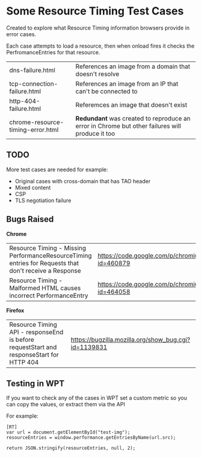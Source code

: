 # Some Resource Timing Test Cases

Created to explore what Resource Timing information browsers provide in error cases. 

Each case attempts to load a resource, then when onload fires it checks the PerfromanceEntries for that resource.

| | |
|-----|-----|
| dns-failure.html | References an image from a domain that doesn't resolve |
| tcp-connection-failure.html | References an image from an IP that can't be connected to |
| http-404-failure.html | Referemces an image that doesn't exist |
| chrome-resource-timing-error.html | **Redundant** was created to reproduce an error in Chrome but other failures will produce it too |

## TODO

More test cases are needed for example:

- Original cases with cross-domain that has TAO header
- Mixed content
- CSP
- TLS negotiation failure

## Bugs Raised

**Chrome**

| | |
|-----|-----|
| Resource Timing - Missing PerformanceResourceTiming entries for Requests that don't receive a Response | https://code.google.com/p/chromium/issues/detail?id=460879 |
| Resource Timing - Malformed HTML causes incorrect PerformanceEntry | https://code.google.com/p/chromium/issues/detail?id=464058 |

**Firefox**

| | |
|-----|-----|
| Resource Timing API - responseEnd is before requestStart and responseStart for HTTP 404 | https://bugzilla.mozilla.org/show_bug.cgi?id=1139831 |

## Testing in WPT

If you want to check any of the cases in WPT set a custom metric so you can copy the values, or extract them via the API

For example:

```
[RT]
var url = document.getElementById("test-img");	
resourceEntries = window.performance.getEntriesByName(url.src);

return JSON.stringify(resourceEntries, null, 2);
```
